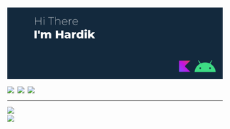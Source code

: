 ![](./img/cover.png)

<a href="https://twitter.com/simplyHardikk">![](https://img.shields.io/badge/Twitter-1DA1F2?style=for-the-badge&logo=twitter&logoColor=white)</a>&nbsp;
<a href="https://www.instagram.com/hardik__sachan/">![](https://img.shields.io/badge/Instagram-E4405F?style=for-the-badge&logo=instagram&logoColor=white)</a>&nbsp;
<a href="https://www.linkedin.com/in/hardik-sachan/">![](https://img.shields.io/badge/LinkedIn-0077B5?style=for-the-badge&logo=linkedin&logoColor=white)</a>

---

![](https://github-readme-stats.vercel.app/api?username=hardiksachan&show_icons=true&theme=city_lights&locale=en)
<br />
![](https://github-readme-stats.vercel.app/api/top-langs/?username=hardiksachan&theme=city_lights&locale=en)

<!-- img width="48%" align="center" src="https://github-readme-streak-stats.herokuapp.com/?user=hardiksachan&theme=dark" alt="hardiksachan" / -->
